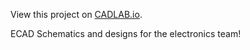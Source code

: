 View this project on [CADLAB.io](https://cadlab.io/project/1514). 

ECAD
Schematics and designs for the electronics team!


